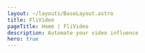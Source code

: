 ```yaml
---
layout: ~/layouts/BaseLayout.astro
title: FliVideo
pageTitle: Home | FliVideo
description: Automate your video influence
hero: true
---
```



